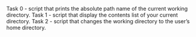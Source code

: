 Task 0 - script that prints the absolute path name of the current working directory.
Task 1 - script that display the contents list of your current directory.
Task 2 -  script that changes the working directory to the user’s home directory.

